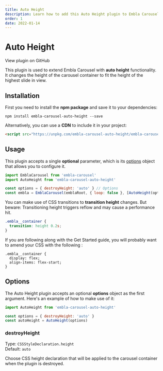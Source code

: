 ```yaml
---
title: Auto Height
description: Learn how to add this Auto Height plugin to Embla Carousel
order: 1
date: 2022-01-14
---
```


# Auto Height

<RepositoryLink to="https://github.com/davidcetinkaya/embla-carousel/tree/master/packages/embla-carousel-auto-height">View plugin on GitHub</RepositoryLink>

This plugin is used to extend Embla Carousel with **auto height** functionality. It changes the height of the carousel container to fit the height of the highest slide in view.

## Installation

First you need to install the **npm package** and save it to your dependencies:

```shell
npm install embla-carousel-auto-height --save
```

Alternatively, you can use a **CDN** to include it in your project:

```html
<script src="https://unpkg.com/embla-carousel-auto-height/embla-carousel-auto-height.umd.js"></script>
```

## Usage

This plugin accepts a single **optional** parameter, which is its [options](/plugins/auto-height/#options) object that allows you to configure it.

```js
import EmblaCarousel from 'embla-carousel'
import AutoHeight from 'embla-carousel-auto-height'

const options = { destroyHeight: 'auto' } // Options
const embla = EmblaCarousel(emblaRoot, { loop: false }, [AutoHeight(options)]) // Add plugin
```

You can make use of CSS transitions to **transition height** changes. But beware: Transitioning height triggers reflow and may cause a performance hit.

```css
.embla__container {
  transition: height 0.2s;
}
```

If you are following along with the Get Started guide, you will probably want to amend your CSS with the following :

```css{3}
.embla__container {
  display: flex;
  align-items: flex-start;
}
```

## Options

The Auto Height plugin accepts an optional **options** object as the first argument. Here's an example of how to make use of it:

```js
import AutoHeight from 'embla-carousel-auto-height'

const options = { destroyHeight: 'auto' }
const autoHeight = AutoHeight(options)
```

### destroyHeight

Type: <BrandPrimaryText>`CSSStyleDeclaration.height`</BrandPrimaryText>  
Default: <BrandSecondaryText>`auto`</BrandSecondaryText>

Choose CSS height declaration that will be applied to the carousel container when the plugin is destroyed.
